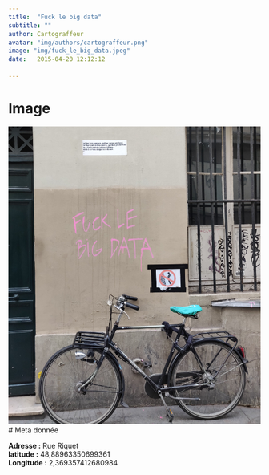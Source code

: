 ```yaml
---
title:  "Fuck le big data"
subtitle: ""
author: Cartograffeur
avatar: "img/authors/cartograffeur.png"
image: "img/fuck_le_big_data.jpeg"
date:   2015-04-20 12:12:12

---
```


# Image
<img class="width:100%;" src="img/fuck_le_big_data.jpeg">
# Meta donnée

**Adresse :** Rue Riquet <br>
**latitude :** 48,88963350699361 <br>
**Longitude :** 2,369357412680984 <br>
